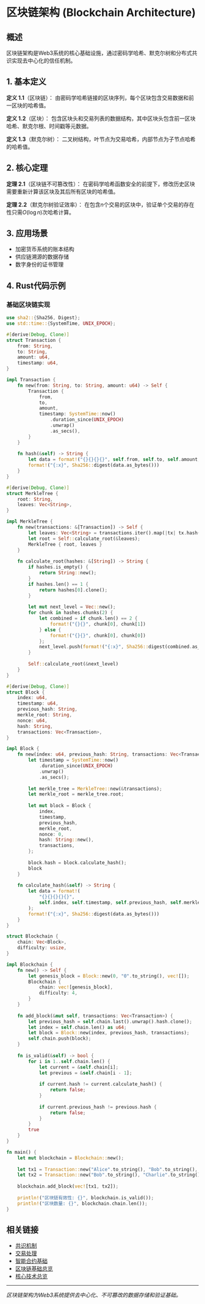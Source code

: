 # 区块链架构 (Blockchain Architecture)

## 概述

区块链架构是Web3系统的核心基础设施，通过密码学哈希、默克尔树和分布式共识实现去中心化的信任机制。

## 1. 基本定义

**定义 1.1**（区块链）：
由密码学哈希链接的区块序列，每个区块包含交易数据和前一区块的哈希值。

**定义 1.2**（区块）：
包含区块头和交易列表的数据结构，其中区块头包含前一区块哈希、默克尔根、时间戳等元数据。

**定义 1.3**（默克尔树）：
二叉树结构，叶节点为交易哈希，内部节点为子节点哈希的哈希值。

## 2. 核心定理

**定理 2.1**（区块链不可篡改性）：
在密码学哈希函数安全的前提下，修改历史区块需要重新计算该区块及其后所有区块的哈希值。

**定理 2.2**（默克尔树验证效率）：
在包含$n$个交易的区块中，验证单个交易的存在性只需$O(\log n)$次哈希计算。

## 3. 应用场景

- 加密货币系统的账本结构
- 供应链溯源的数据存储
- 数字身份的证书管理

## 4. Rust代码示例

### 基础区块链实现

```rust
use sha2::{Sha256, Digest};
use std::time::{SystemTime, UNIX_EPOCH};

#[derive(Debug, Clone)]
struct Transaction {
    from: String,
    to: String,
    amount: u64,
    timestamp: u64,
}

impl Transaction {
    fn new(from: String, to: String, amount: u64) -> Self {
        Transaction {
            from,
            to,
            amount,
            timestamp: SystemTime::now()
                .duration_since(UNIX_EPOCH)
                .unwrap()
                .as_secs(),
        }
    }
    
    fn hash(&self) -> String {
        let data = format!("{}{}{}{}", self.from, self.to, self.amount, self.timestamp);
        format!("{:x}", Sha256::digest(data.as_bytes()))
    }
}

#[derive(Debug, Clone)]
struct MerkleTree {
    root: String,
    leaves: Vec<String>,
}

impl MerkleTree {
    fn new(transactions: &[Transaction]) -> Self {
        let leaves: Vec<String> = transactions.iter().map(|tx| tx.hash()).collect();
        let root = Self::calculate_root(&leaves);
        MerkleTree { root, leaves }
    }
    
    fn calculate_root(hashes: &[String]) -> String {
        if hashes.is_empty() {
            return String::new();
        }
        if hashes.len() == 1 {
            return hashes[0].clone();
        }
        
        let mut next_level = Vec::new();
        for chunk in hashes.chunks(2) {
            let combined = if chunk.len() == 2 {
                format!("{}{}", chunk[0], chunk[1])
            } else {
                format!("{}{}", chunk[0], chunk[0])
            };
            next_level.push(format!("{:x}", Sha256::digest(combined.as_bytes())));
        }
        
        Self::calculate_root(&next_level)
    }
}

#[derive(Debug, Clone)]
struct Block {
    index: u64,
    timestamp: u64,
    previous_hash: String,
    merkle_root: String,
    nonce: u64,
    hash: String,
    transactions: Vec<Transaction>,
}

impl Block {
    fn new(index: u64, previous_hash: String, transactions: Vec<Transaction>) -> Self {
        let timestamp = SystemTime::now()
            .duration_since(UNIX_EPOCH)
            .unwrap()
            .as_secs();
        
        let merkle_tree = MerkleTree::new(&transactions);
        let merkle_root = merkle_tree.root;
        
        let mut block = Block {
            index,
            timestamp,
            previous_hash,
            merkle_root,
            nonce: 0,
            hash: String::new(),
            transactions,
        };
        
        block.hash = block.calculate_hash();
        block
    }
    
    fn calculate_hash(&self) -> String {
        let data = format!(
            "{}{}{}{}{}",
            self.index, self.timestamp, self.previous_hash, self.merkle_root, self.nonce
        );
        format!("{:x}", Sha256::digest(data.as_bytes()))
    }
}

struct Blockchain {
    chain: Vec<Block>,
    difficulty: usize,
}

impl Blockchain {
    fn new() -> Self {
        let genesis_block = Block::new(0, "0".to_string(), vec![]);
        Blockchain {
            chain: vec![genesis_block],
            difficulty: 4,
        }
    }
    
    fn add_block(&mut self, transactions: Vec<Transaction>) {
        let previous_hash = self.chain.last().unwrap().hash.clone();
        let index = self.chain.len() as u64;
        let block = Block::new(index, previous_hash, transactions);
        self.chain.push(block);
    }
    
    fn is_valid(&self) -> bool {
        for i in 1..self.chain.len() {
            let current = &self.chain[i];
            let previous = &self.chain[i - 1];
            
            if current.hash != current.calculate_hash() {
                return false;
            }
            
            if current.previous_hash != previous.hash {
                return false;
            }
        }
        true
    }
}

fn main() {
    let mut blockchain = Blockchain::new();
    
    let tx1 = Transaction::new("Alice".to_string(), "Bob".to_string(), 50);
    let tx2 = Transaction::new("Bob".to_string(), "Charlie".to_string(), 25);
    
    blockchain.add_block(vec![tx1, tx2]);
    
    println!("区块链有效性: {}", blockchain.is_valid());
    println!("区块数量: {}", blockchain.chain.len());
}
```

## 相关链接

- [共识机制](02_Consensus_Mechanisms.md)
- [交易处理](03_Transaction_Processing.md)
- [智能合约基础](../02_Smart_Contracts/01_Smart_Contract_Fundamentals.md)
- [区块链基础总览](../)
- [核心技术总览](../../)

---

*区块链架构为Web3系统提供去中心化、不可篡改的数据存储和验证基础。*
